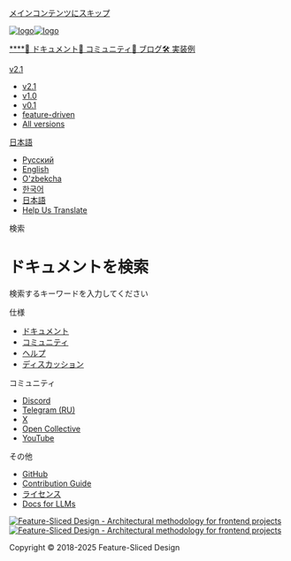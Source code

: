 [メインコンテンツにスキップ](#__docusaurus_skipToContent_fallback)

[![logo](/documentation/ja/img/brand/logo-primary.png)![logo](/documentation/ja/img/brand/logo-primary.png)](/documentation/ja/.md)

[****](/documentation/ja/.md)[📖 ドキュメント](/documentation/ja/docs.md)[💫 コミュニティ](/documentation/ja/community.md)[📝 ブログ](/documentation/ja/blog)[🛠 実装例](/documentation/ja/examples.md)

[v2.1](/documentation/ja/docs.md)

* [v2.1](/documentation/ja/docs.md)
* [v1.0](https://feature-sliced.github.io/featureslices.dev/v1.0.html)
* [v0.1](https://feature-sliced.github.io/featureslices.dev/v0.1.html)
* [feature-driven](https://github.com/feature-sliced/documentation/tree/rc/feature-driven)
* [All versions](/documentation/ja/versions.md)

[日本語](#)

* [Русский](/documentation/ru/search)
* [English](/documentation/search)
* [O'zbekcha](/documentation/uz/search)
* [한국어](/documentation/kr/search)
* [日本語](/documentation/ja/search.md)
* [Help Us Translate](https://github.com/feature-sliced/documentation/issues/244)

[](https://discord.gg/S8MzWTUsmp)[](https://github.com/feature-sliced/documentation)

検索

# ドキュメントを検索

検索するキーワードを入力してください

[](https://www.algolia.com/)

仕様

* [ドキュメント](/documentation/ja/docs.md)
* [コミュニティ](/documentation/ja/community.md)
* [ヘルプ](/documentation/ja/nav.md)
* [ディスカッション](https://github.com/feature-sliced/documentation/discussions)

コミュニティ

* [Discord](https://discord.gg/S8MzWTUsmp)
* [Telegram (RU)](https://t.me/feature_sliced)
* [X](https://twitter.com/feature_sliced)
* [Open Collective](https://opencollective.com/feature-sliced)
* [YouTube](https://www.youtube.com/c/FeatureSlicedDesign)

その他

* [GitHub](https://github.com/feature-sliced)
* [Contribution Guide](https://github.com/feature-sliced/documentation/blob/master/CONTRIBUTING.md)
* [ライセンス](https://github.com/feature-sliced/documentation/blob/master/LICENSE)
* [Docs for LLMs](/documentation/ja/docs/llms.md)

[![Feature-Sliced Design - Architectural methodology for frontend projects](/documentation/ja/img/brand/logo-primary.png)![Feature-Sliced Design - Architectural methodology for frontend projects](/documentation/ja/img/brand/logo-primary.png)](https://github.com/feature-sliced)

Copyright © 2018-2025 Feature-Sliced Design
